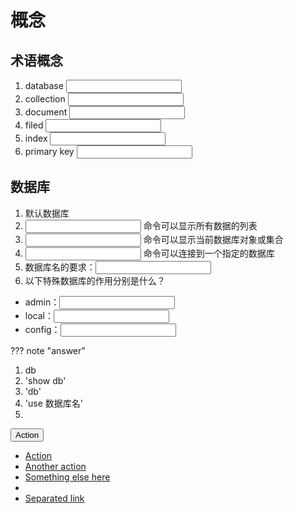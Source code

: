 # 概念
## 术语概念
1. database <span><input type="text"/></span>
2. collection <span><input type="text"/></span>
3. document <span><input type="text"/></span>
4. filed <span><input type="text"/></span>
5. index <span><input type="text"/></span>
6. primary key <span><input type="text"/></span>

## 数据库
1. 默认数据库
2. <span><input type="text"/></span> 命令可以显示所有数据的列表
3. <span><input type="text"/></span> 命令可以显示当前数据库对象或集合
4. <span><input type="text"/></span> 命令可以连接到一个指定的数据库
5. 数据库名的要求：<span><input type="text"/></span>
6. 以下特殊数据库的作用分别是什么？
 - admin：<span><input type="text"/></span>
 - local：<span><input type="text"/></span>
 - config：<span><input type="text"/></span>

??? note "answer"
 1. db
 2. 'show db'
 3. 'db'
 4. 'use 数据库名'
 5. 
<div class="input-group">
      <div class="input-group-btn">
        <button type="button" class="btn btn-default dropdown-toggle" data-toggle="dropdown" aria-haspopup="true" aria-expanded="false">Action <span class="caret"></span></button>
        <ul class="dropdown-menu">
          <li><a href="#">Action</a></li>
          <li><a href="#">Another action</a></li>
          <li><a href="#">Something else here</a></li>
          <li role="separator" class="divider"></li>
          <li><a href="#">Separated link</a></li>
        </ul>
      </div><!-- /btn-group -->
    </div><!-- /input-group -->
